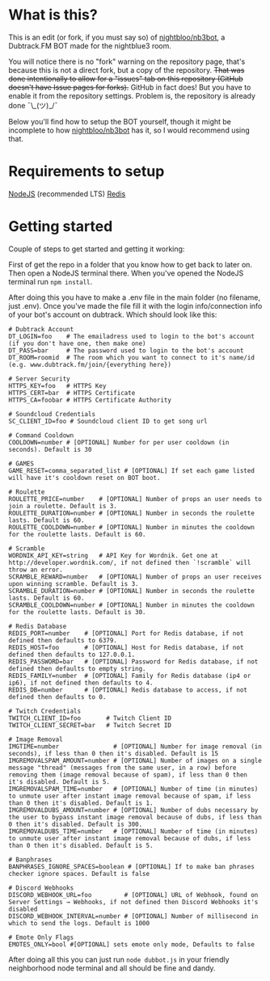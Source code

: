 # What is this?
This is an edit (or fork, if you must say so) of [nightbloo/nb3bot](https://github.com/nightbloo/nb3bot), a Dubtrack.FM BOT made for the nightblue3 room.

You will notice there is no "fork" warning on the repository page, that's because this is not a direct fork, but a copy of the repository.
~~That was done intentionally to allow for a "issues" tab on this repository (GitHub doesn't have Issue pages for forks).~~
GitHub in fact does! But you have to enable it from the repository settings. Problem is, the repository is already done ¯\\\_(ツ)_/¯ 

Below you'll find how to setup the BOT yourself, though it might be incomplete to how [nightbloo/nb3bot](https://github.com/nightbloo/nb3bot) has it, so I would recommend using that.

# Requirements to setup
[NodeJS](https://nodejs.org/en/download/) (recommended LTS)
[Redis](https://redis.io/download)

# Getting started
Couple of steps to get started and getting it working:

First of get the repo in a folder that you know how to get back to later on. Then open a NodeJS terminal there.
When you've opened the NodeJS terminal run ```npm install```.

After doing this you have to make a .env file in the main folder (no filename, just .env).
Once you've made the file fill it with the login info/connection info of your bot's account on dubtrack. Which should look like this:
```
# Dubtrack Account
DT_LOGIN=foo    # The emailadress used to login to the bot's account (if you don't have one, then make one)
DT_PASS=bar     # The password used to login to the bot's account
DT_ROOM=roomid  # The room which you want to connect to it's name/id (e.g. www.dubtrack.fm/join/{everything here})

# Server Security
HTTPS_KEY=foo   # HTTPS Key
HTTPS_CERT=bar  # HTTPS Certificate
HTTPS_CA=foobar # HTTPS Certificate Authority

# Soundcloud Credentials
SC_CLIENT_ID=foo # Soundcloud client ID to get song url

# Command Cooldown
COOLDOWN=number # [OPTIONAL] Number for per user cooldown (in seconds). Default is 30

# GAMES
GAME_RESET=comma_separated_list # [OPTIONAL] If set each game listed will have it's cooldown reset on BOT boot.

# Roulette
ROULETTE_PRICE=number    # [OPTIONAL] Number of props an user needs to join a roulette. Default is 3.
ROULETTE_DURATION=number # [OPTIONAL] Number in seconds the roulette lasts. Default is 60.
ROULETTE_COOLDOWN=number # [OPTIONAL] Number in minutes the cooldown for the roulette lasts. Default is 60.

# Scramble
WORDNIK_API_KEY=string   # API Key for Wordnik. Get one at http://developer.wordnik.com/, if not defined then `!scramble` will throw an error.
SCRAMBLE_REWARD=number   # [OPTIONAL] Number of props an user receives upon winning scramble. Default is 3.
SCRAMBLE_DURATION=number # [OPTIONAL] Number in seconds the roulette lasts. Default is 60.
SCRAMBLE_COOLDOWN=number # [OPTIONAL] Number in minutes the cooldown for the roulette lasts. Default is 30.

# Redis Database
REDIS_PORT=number    # [OPTIONAL] Port for Redis database, if not defined then defaults to 6379.
REDIS_HOST=foo       # [OPTIONAL] Host for Redis database, if not defined then defaults to 127.0.0.1.
REDIS_PASSWORD=bar   # [OPTIONAL] Password for Redis database, if not defined then defaults to empty string.
REDIS_FAMILY=number  # [OPTIONAL] Family for Redis database (ip4 or ip6), if not defined then defaults to 4.
REDIS_DB=number      # [OPTIONAL] Redis database to access, if not defined then defaults to 0.

# Twitch Credentials
TWITCH_CLIENT_ID=foo       # Twitch Client ID
TWITCH_CLIENT_SECRET=bar   # Twitch Secret ID

# Image Removal
IMGTIME=number               # [OPTIONAL] Number for image removal (in seconds), if less than 0 then it's disabled. Default is 15
IMGREMOVALSPAM_AMOUNT=number # [OPTIONAL] Number of images on a single message "thread" (messages from the same user, in a row) before removing them (image removal because of spam), if less than 0 then it's disabled. Default is 5.
IMGREMOVALSPAM_TIME=number   # [OPTIONAL] Number of time (in minutes) to unmute user after instant image removal because of spam, if less than 0 then it's disabled. Default is 1.
IMGREMOVALDUBS_AMOUNT=number # [OPTIONAL] Number of dubs necessary by the user to bypass instant image removal because of dubs, if less than 0 then it's disabled. Default is 300.
IMGREMOVALDUBS_TIME=number   # [OPTIONAL] Number of time (in minutes) to unmute user after instant image removal because of dubs, if less than 0 then it's disabled. Default is 5.

# Banphrases
BANPHRASES_IGNORE_SPACES=boolean # [OPTIONAL] If to make ban phrases checker ignore spaces. Default is false

# Discord Webhooks
DISCORD_WEBHOOK_URL=foo         # [OPTIONAL] URL of Webhook, found on Server Settings → Webhooks, if not defined then Discord Webhooks it's disabled
DISCORD_WEBHOOK_INTERVAL=number # [OPTIONAL] Number of millisecond in which to send the logs. Default is 1000

# Emote Only Flags
EMOTES_ONLY=bool #[OPTIONAL] sets emote only mode, Defaults to false
```

After doing all this you can just run ```node dubbot.js``` in your friendly neighborhood node terminal and all should be fine and dandy.

